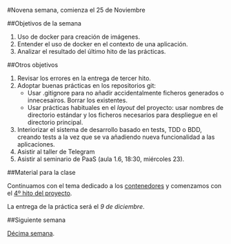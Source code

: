 #Novena semana, comienza el 25 de Noviembre

##Objetivos de la semana

1. Uso de docker para creación de imágenes.
2. Entender el uso de docker en el contexto de una aplicación. 
3. Analizar el resultado del último hito de las prácticas.

##Otros objetivos

1. Revisar los errores en la entrega de tercer hito.
1. Adoptar buenas prácticas en los repositorios git:
   - Usar .gitignore para no añadir accidentalmente ficheros generados o innecesairos. Borrar los existentes.
   - Usar prácticas habituales en el *layout* del proyecto: usar nombres de directorio estándar y los ficheros necesarios para despliegue en el directorio principal.
2. Interiorizar el sistema de desarrollo basado en tests, TDD o BDD, creando tests a la vez que se va añadiendo nueva funcionalidad a las aplicaciones.
2. Asistir al taller de Telegram
3. Asistir al seminario de PaaS (aula 1.6, 18:30, miércoles 23).

##Material para la clase

Continuamos con el tema dedicado a los
[contenedores](http://jj.github.io/IV/documentos/temas/Contenedores) y comenzamos con el [4º hito del proyecto](http://jj.github.io/IV/documentos/practicas/4.Docker).

La entrega de la práctica será el *9 de diciembre*. 

##Siguiente semana

[Décima semana](10-semana.md). 
